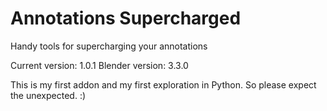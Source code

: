 # Annotations Supercharged

Handy tools for supercharging your annotations

Current version: 1.0.1
Blender version: 3.3.0

This is my first addon and my first exploration in Python. So please expect the unexpected. :)
